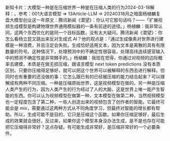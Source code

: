 

新知卡片：大模型一种是在压缩世界一种是在压缩人类的行为2024-03-18解释：。参考：001大语言模型 => 13Article-LLM => 20240318月之暗面杨植麟复盘大模型创业这一年原文：腾讯新闻《潜望》：你认可它那句话吗？——「扩展视频生成模型是构建物理世界通用模拟器的一条有前途的途径。」杨植麟：我非常认同，这两个东西优化的是同一个目标函数，没有太大疑问。腾讯新闻《潜望》：你怎么看杨立昆又跳出来反对生成式 AI？他的观点是：「通过生成像素对世界进行建模是一种浪费，并且注定会失败。生成恰好适用文本，因为文本是离散的具有有限数量的符号。这种情况下，处理预测中的不确定性很容易，处理高纬连续感官输入中的预测不确定性是非常棘手的。」杨植麟：我现在觉得，你通过对视频的边际概率去建模，本质是在做无损压缩，跟语言模型 next token predictions 没有本质区别。只要你压缩得足够好，就可以把这个世界可以被解释的东西去进行解释。但同时也有重要的还没做的事：它怎么跟已有的已经被压缩的能力结合起来？可以理解成有两种不同压缩。一种是压缩原始世界，这是视频模型在做的。另一种是压缩人类产生的行为，因为人类产生的行为经过了人的大脑，这是世界上唯一能产生智能的东西。你可以认为视频模型在做第一种，文本模型在做第二种，当然视频模型也一定程度包含了第二种，一些人创造出来的视频包含了创作者的智能。它最终可能会是 mix，需要通过这两种方式从不同角度学习，但最终对智能的增长都有帮助。所以，生成可能不是目的，它只是压缩这个函数。如果你压缩足够好，最后生成的效果就会很好。反过来，如果你这个模型本身没办法生成，是不是也存在可能把它压缩得非常好？这点存疑。有可能生成非常好，是压缩非常好的一个必要条件。